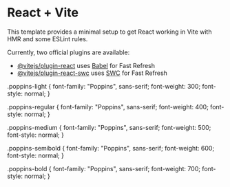 # React + Vite

This template provides a minimal setup to get React working in Vite with HMR and some ESLint rules.

Currently, two official plugins are available:

- [@vitejs/plugin-react](https://github.com/vitejs/vite-plugin-react/blob/main/packages/plugin-react/README.md) uses [Babel](https://babeljs.io/) for Fast Refresh
- [@vitejs/plugin-react-swc](https://github.com/vitejs/vite-plugin-react-swc) uses [SWC](https://swc.rs/) for Fast Refresh


<!-- fonts -->
.poppins-light {
  font-family: "Poppins", sans-serif;
  font-weight: 300;
  font-style: normal;
}

.poppins-regular {
  font-family: "Poppins", sans-serif;
  font-weight: 400;
  font-style: normal;
}

.poppins-medium {
  font-family: "Poppins", sans-serif;
  font-weight: 500;
  font-style: normal;
}

.poppins-semibold {
  font-family: "Poppins", sans-serif;
  font-weight: 600;
  font-style: normal;
}

.poppins-bold {
  font-family: "Poppins", sans-serif;
  font-weight: 700;
  font-style: normal;
}
